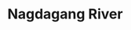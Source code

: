 ---
title: "Nagdagang River"
title_bn: "নগদাগাং নদী"
description: "This river coming out from Balu river that flows south – east to Bindan village. Famous Nagda Beel is located at the mouth of this river."
---